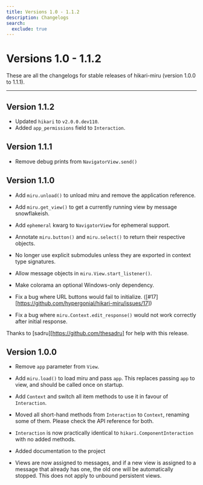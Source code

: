 ```yaml
---
title: Versions 1.0 - 1.1.2
description: Changelogs
search:
  exclude: true
---
```


# Versions 1.0 - 1.1.2

These are all the changelogs for stable releases of hikari-miru (version 1.0.0 to 1.1.1).

----

## Version 1.1.2

- Updated `hikari` to `v2.0.0.dev110`.
- Added `app_permissions` field to `Interaction`.

## Version 1.1.1

- Remove debug prints from `NavigatorView.send()`

## Version 1.1.0

- Add `miru.unload()` to unload miru and remove the application reference.

- Add `miru.get_view()` to get a currently running view by message snowflakeish.

- Add `ephemeral` kwarg to `NavigatorView` for ephemeral support.

- Annotate `miru.button()` and `miru.select()` to return their respective objects.

- No longer use explicit submodules unless they are exported in context type signatures.

- Allow message objects in `miru.View.start_listener()`.

- Make colorama an optional Windows-only dependency.

- Fix a bug where URL buttons would fail to initialize. ([#17][https://github.com/hypergonial/hikari-miru/issues/17])

- Fix a bug where `miru.Context.edit_response()` would not work correctly after initial response.

Thanks to [sadru][https://github.com/thesadru] for help with this release.

## Version 1.0.0

- Remove `app` parameter from `View`.

- Add `miru.load()` to load miru and pass `app`. This replaces passing `app` to view, and should be called once on startup.

- Add `Context` and switch all item methods to use it in favour of `Interaction`.

- Moved all short-hand methods from `Interaction` to `Context`, renaming some of them. Please check the API reference for both.

- `Interaction` is now practically identical to `hikari.ComponentInteraction` with no added methods.

- Added documentation to the project

- Views are now assigned to messages, and if a new view is assigned to a message that already has one, the old one will be automatically stopped. This does not apply to unbound persistent views.
